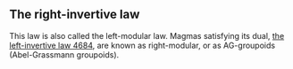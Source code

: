 ## The right-invertive law

This law is also called the left-modular law.  Magmas satisfying its dual, [the left-invertive law 4684](https://teorth.github.io/equational_theories/implications/?4684), are known as right-modular, or as AG-groupoids (Abel-Grassmann groupoids).
